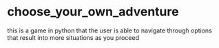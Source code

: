 # choose_your_own_adventure
this is a game in python that the user is able to navigate through options that result into more situations as you proceed
